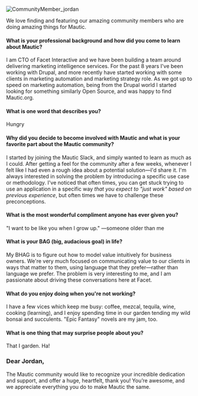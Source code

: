 ![CommunityMember_jordan](https://www.mautic.org/wp-content/uploads/2016/07/CommunityMember_jordan.jpg)


We love finding and featuring our amazing community members who are doing amazing things for Mautic.  

   


#### What is your professional background and how did you come to learn about Mautic?

I am CTO of Facet Interactive and we have been building a team around delivering marketing intelligence services. For the past 8 years I've been working with Drupal, and more recently have started working with some clients in marketing automation and marketing strategy role. As we got up to speed on marketing automation, being from the Drupal world I started looking for something similarly Open Source, and was happy to find Mautic.org.


#### What is one word that describes you?

Hungry


#### Why did you decide to become involved with Mautic and what is your favorite part about the Mautic community?

I started by joining the Mautic Slack, and simply wanted to learn as much as I could. After getting a feel for the community after a few weeks, whenever I felt like I had even a rough idea about a potential solution—I'd share it. I'm always interested in solving the problem by introducing a specific use case or methodology. I've noticed that often times, you can get stuck trying to use an application in a specific way _that you expect to "just work" based on previous experience_, but often times we have to challenge these preconceptions.


#### What is the most wonderful compliment anyone has ever given you?

"I want to be like you when I grow up." —someone older than me


#### What is your BAG (big, audacious goal) in life?

My BHAG is to figure out how to model value intuitively for business owners. We're very much focused on communicating value to our clients in ways that matter to them, using language that they prefer—rather than language we prefer. The problem is very interesting to me, and I am passionate about driving these conversations here at Facet.


#### What do you enjoy doing when you're not working?

I have a few vices which keep me busy: coffee, mezcal, tequila, wine, cooking (learning), and I enjoy spending time in our garden tending my wild bonsai and succulents. "Epic Fantasy" novels are my jam, too.


#### What is one thing that may surprise people about you?

That I garden. Ha!


### Dear Jordan,

The Mautic community would like to recognize your incredible dedication and support, and offer a huge, heartfelt, thank you! You’re awesome, and we appreciate everything you do to make Mautic the same.
